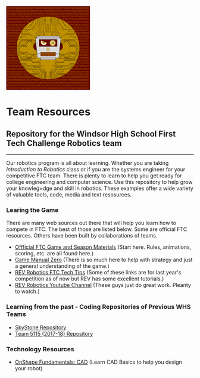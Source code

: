 <img src="https://github.com/WindsorHSRobotics/Team_Resources/blob/master/Logos/WHSROBO.png?raw=true" width="225" height="225">

# Team Resources

## Repository for the Windsor High School First Tech Challenge Robotics team
---
Our robotics program is all about learning.  Whether you are taking <i>Introduction to Robotics</i> class or if you are the systems engineer for your competitive FTC team.  There is plenty to learn to help you get ready for college engineering and computer science.  Use this repository to help grow your knowleg=dge and skill in robotics.  These examples offer a wide variety of valuable tools, code, media and text resosurces.

### Learing the Game

There are many web sources out there that will help you learn how to compete in FTC.  The best of those are listed below.  Some are official FTC resources.  Others have been built by collaborations of teams.

- [Offficial FTC Game and Season Materials](https://www.firstinspires.org/resource-library/ftc/game-and-season-info) (Start here.  Rules, animations, scoring, etc. are all found here.)
- [Game Manual Zero](https://gm0.org/en/latest/) (There is so much here to help with strategy and just a general understanding of the game.)
- [REV Robotics FTC Tech Tips](https://docs.revrobotics.com/docs/first-tech-challenge) (Some of these links are for last year's competition as of now but REV has some excellent tutorials.)
- [REV Robotics Youtube Channel](https://www.youtube.com/revrobotics) (These guys just do great work.  Pleanty to watch.)

### Learning from the past - Coding Repositories of Previous WHS Teams

- [SkyStone Repository](https://github.com/FIRST-Tech-Challenge/SkyStone)
- [Team 5115 (2017-18) Repository](https://github.com/WindsorHSRobotics/team-5115_2017-18)

### Technology Resources

- [OnShape Fundamentals: CAD](https://learn.onshape.com/learn/learning-path/onshape-fundamentals-cad) (Learn CAD Basics to help you design your robot)
